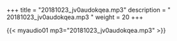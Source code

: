 +++
title = "20181023_jv0audokqea.mp3"
description = " 20181023_jv0audokqea.mp3 "
weight = 20
+++

{{< myaudio01 mp3="20181023_jv0audokqea.mp3" >}}

